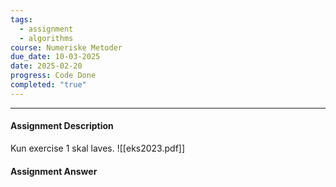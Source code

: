 ```yaml
---
tags:
  - assignment
  - algorithms
course: Numeriske Metoder
due_date: 10-03-2025
date: 2025-02-20
progress: Code Done
completed: "true"
---
```

--- 
#### Assignment Description
Kun exercise 1 skal laves.
![[eks2023.pdf]]

#### Assignment Answer
